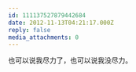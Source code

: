 ```yaml
---
id: 111137527879442684
date: 2012-11-13T04:21:17.000Z
reply: false
media_attachments: 0
---
```


也可以说我尽力了，也可以说我没尽力。

